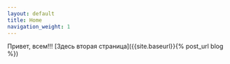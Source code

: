 ```yaml
---
layout: default
title: Home
navigation_weight: 1
---
```


Привет, всем!!!
[Здесь вторая страница]({{site.baseurl}}{% post_url blog %})
